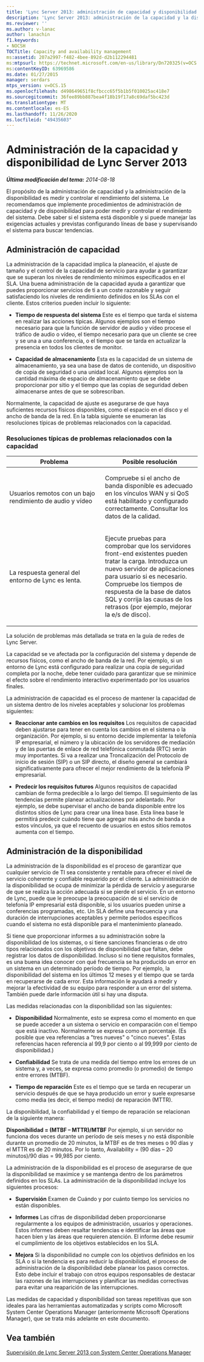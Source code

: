 ```yaml
---
title: 'Lync Server 2013: administración de capacidad y disponibilidad'
description: 'Lync Server 2013: administración de la capacidad y la disponibilidad.'
ms.reviewer: ''
ms.author: v-lanac
author: lanachin
f1.keywords:
- NOCSH
TOCTitle: Capacity and availability management
ms:assetid: 207a2997-f482-4bee-892d-d2b112294481
ms:mtpsurl: https://technet.microsoft.com/en-us/library/Dn720325(v=OCS.15)
ms:contentKeyID: 63969586
ms.date: 01/27/2015
manager: serdars
mtps_version: v=OCS.15
ms.openlocfilehash: d498649651f8cfbccc65f5b1b5f010025ac418e7
ms.sourcegitcommit: 36fee89bb887bea4f18b19f17a8c69daf5bc423d
ms.translationtype: MT
ms.contentlocale: es-ES
ms.lasthandoff: 11/26/2020
ms.locfileid: "49435603"
---
```

# <a name="capacity-and-availability-management-in-lync-server-2013"></a>Administración de la capacidad y disponibilidad de Lync Server 2013

<div data-xmlns="http://www.w3.org/1999/xhtml">

<div class="topic" data-xmlns="http://www.w3.org/1999/xhtml" data-msxsl="urn:schemas-microsoft-com:xslt" data-cs="https://msdn.microsoft.com/">

<div data-asp="https://msdn2.microsoft.com/asp">



</div>

<div id="mainSection">

<div id="mainBody">

<span> </span>

_**Última modificación del tema:** 2014-08-18_

El propósito de la administración de capacidad y la administración de la disponibilidad es medir y controlar el rendimiento del sistema. Le recomendamos que implemente procedimientos de administración de capacidad y de disponibilidad para poder medir y controlar el rendimiento del sistema. Debe saber si el sistema está disponible y si puede manejar las exigencias actuales y previstas configurando líneas de base y supervisando el sistema para buscar tendencias.

<div>

## <a name="capacity-management"></a>Administración de capacidad

La administración de la capacidad implica la planeación, el ajuste de tamaño y el control de la capacidad de servicio para ayudar a garantizar que se superan los niveles de rendimiento mínimos especificados en el SLA. Una buena administración de la capacidad ayuda a garantizar que puedes proporcionar servicios de ti a un coste razonable y seguir satisfaciendo los niveles de rendimiento definidos en los SLAs con el cliente. Estos criterios pueden incluir lo siguiente:

  - **Tiempo de respuesta del sistema**   Este es el tiempo que tarda el sistema en realizar las acciones típicas. Algunos ejemplos son el tiempo necesario para que la función de servidor de audio y vídeo procese el tráfico de audio o vídeo, el tiempo necesario para que un cliente se cree y se una a una conferencia, o el tiempo que se tarda en actualizar la presencia en todos los clientes de monitor.

  - **Capacidad de almacenamiento**   Esta es la capacidad de un sistema de almacenamiento, ya sea una base de datos de contenido, un dispositivo de copia de seguridad o una unidad local. Algunos ejemplos son la cantidad máxima de espacio de almacenamiento que se debe proporcionar por sitio y el tiempo que las copias de seguridad deben almacenarse antes de que se sobrescriban.

Normalmente, la capacidad de ajuste es asegurarse de que haya suficientes recursos físicos disponibles, como el espacio en el disco y el ancho de banda de la red. En la tabla siguiente se enumeran las resoluciones típicas de problemas relacionados con la capacidad.

### <a name="typical-resolutions-for-capacity-related-issues"></a>Resoluciones típicas de problemas relacionados con la capacidad

<table>
<colgroup>
<col style="width: 50%" />
<col style="width: 50%" />
</colgroup>
<thead>
<tr class="header">
<th>Problema</th>
<th>Posible resolución</th>
</tr>
</thead>
<tbody>
<tr class="odd">
<td><p>Usuarios remotos con un bajo rendimiento de audio y vídeo</p></td>
<td><p>Compruebe si el ancho de banda disponible es adecuado en los vínculos WAN y si QoS está habilitado y configurado correctamente. Consultar los datos de la calidad.</p></td>
</tr>
<tr class="even">
<td><p>La respuesta general del entorno de Lync es lenta.</p></td>
<td><p>Ejecute pruebas para comprobar que los servidores front-end existentes pueden tratar la carga. Introduzca un nuevo servidor de aplicaciones para usuario si es necesario. Compruebe los tiempos de respuesta de la base de datos SQL y corrija las causas de los retrasos (por ejemplo, mejorar la e/s de disco).</p></td>
</tr>
</tbody>
</table>


La solución de problemas más detallada se trata en la guía de redes de Lync Server.

La capacidad se ve afectada por la configuración del sistema y depende de recursos físicos, como el ancho de banda de la red. Por ejemplo, si un entorno de Lync está configurado para realizar una copia de seguridad completa por la noche, debe tener cuidado para garantizar que se minimice el efecto sobre el rendimiento interactivo experimentado por los usuarios finales.

La administración de capacidad es el proceso de mantener la capacidad de un sistema dentro de los niveles aceptables y solucionar los problemas siguientes:

  - **Reaccionar ante cambios en los requisitos**   Los requisitos de capacidad deben ajustarse para tener en cuenta los cambios en el sistema o la organización. Por ejemplo, si su entorno decide implementar la telefonía IP empresarial, el número y la ubicación de los servidores de mediación y de las puertas de enlace de red telefónica conmutada (RTC) serán muy importantes. Si va a realizar una Troncalización del Protocolo de inicio de sesión (SIP) o un SIP directo, el diseño general se cambiará significativamente para ofrecer el mejor rendimiento de la telefonía IP empresarial.

  - **Predecir los requisitos futuros**   Algunos requisitos de capacidad cambian de forma predecible a lo largo del tiempo. El seguimiento de las tendencias permite planear actualizaciones por adelantado. Por ejemplo, se debe supervisar el ancho de banda disponible entre los distintos sitios de Lync para crear una línea base. Esta línea base le permitirá predecir cuándo tiene que agregar más ancho de banda a estos vínculos, ya que el recuento de usuarios en estos sitios remotos aumenta con el tiempo.

</div>

<div>

## <a name="availability-management"></a>Administración de la disponibilidad

La administración de la disponibilidad es el proceso de garantizar que cualquier servicio de TI sea consistente y rentable para ofrecer el nivel de servicio coherente y confiable requerido por el cliente. La administración de la disponibilidad se ocupa de minimizar la pérdida de servicio y asegurarse de que se realiza la acción adecuada si se pierde el servicio. En un entorno de Lync, puede que le preocupe la preocupación de si el servicio de telefonía IP empresarial está disponible, si los usuarios pueden unirse a conferencias programadas, etc. Un SLA define una frecuencia y una duración de interrupciones aceptables y permite períodos específicos cuando el sistema no está disponible para el mantenimiento planeado.

Si tiene que proporcionar informes a su administración sobre la disponibilidad de los sistemas, o si tiene sanciones financieras o de otro tipos relacionados con los objetivos de disponibilidad que faltan, debe registrar los datos de disponibilidad. Incluso si no tiene requisitos formales, es una buena idea conocer con qué frecuencia se ha producido un error en un sistema en un determinado período de tiempo. Por ejemplo, la disponibilidad del sistema en los últimos 12 meses y el tiempo que se tarda en recuperarse de cada error. Esta información le ayudará a medir y mejorar la efectividad de su equipo para responder a un error del sistema. También puede darle información útil si hay una disputa.

Las medidas relacionadas con la disponibilidad son las siguientes:

  - **Disponibilidad**   Normalmente, esto se expresa como el momento en que se puede acceder a un sistema o servicio en comparación con el tiempo que está inactivo. Normalmente se expresa como un porcentaje. (Es posible que vea referencias a "tres nueves" o "cinco nueves". Estas referencias hacen referencia al 99,9 por ciento o al 99,999 por ciento de disponibilidad.)

  - **Confiabilidad**   Se trata de una medida del tiempo entre los errores de un sistema y, a veces, se expresa como promedio (o promedio) de tiempo entre errores (MTBF).

  - **Tiempo de reparación**   Este es el tiempo que se tarda en recuperar un servicio después de que se haya producido un error y suele expresarse como media (es decir, el tiempo medio) de reparación (MTTR).

La disponibilidad, la confiabilidad y el tiempo de reparación se relacionan de la siguiente manera:

**Disponibilidad = (MTBF – MTTR)/MTBF**   Por ejemplo, si un servidor no funciona dos veces durante un período de seis meses y no está disponible durante un promedio de 20 minutos, la MTBF es de tres meses o 90 días y el MTTR es de 20 minutos. Por lo tanto, Availability = (90 días – 20 minutos)/90 días = 99,985 por ciento.

La administración de la disponibilidad es el proceso de asegurarse de que la disponibilidad se maximice y se mantenga dentro de los parámetros definidos en los SLAs. La administración de la disponibilidad incluye los siguientes procesos:

  - **Supervisión**    Examen de Cuándo y por cuánto tiempo los servicios no están disponibles.

  - **Informes**   Las cifras de disponibilidad deben proporcionarse regularmente a los equipos de administración, usuarios y operaciones. Estos informes deben resaltar tendencias e identificar las áreas que hacen bien y las áreas que requieren atención. El informe debe resumir el cumplimiento de los objetivos establecidos en los SLA.

  - **Mejora**   Si la disponibilidad no cumple con los objetivos definidos en los SLA o si la tendencia es para reducir la disponibilidad, el proceso de administración de la disponibilidad debe planear los pasos correctos. Esto debe incluir el trabajo con otros equipos responsables de destacar las razones de las interrupciones y planificar las medidas correctivas para evitar una reaparición de las interrupciones.

Las medidas de capacidad y disponibilidad son tareas repetitivas que son ideales para las herramientas automatizadas y scripts como Microsoft System Center Operations Manager (anteriormente Microsoft Operations Manager), que se trata más adelante en este documento.

</div>

<div>

## <a name="see-also"></a>Vea también


[Supervisión de Lync Server 2013 con System Center Operations Manager](lync-server-2013-monitoring-lync-server-with-system-center-operations-manager.md)  
  

</div>

</div>

<span> </span>

</div>

</div>

</div>

